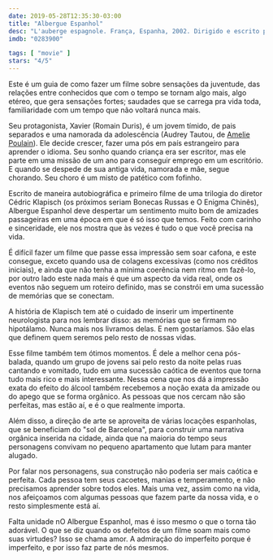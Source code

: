 ```yaml
---
date: 2019-05-28T12:35:30-03:00
title: "Albergue Espanhol"
desc: "L'auberge espagnole. França, Espanha, 2002. Dirigido e escrito por Cédric Klapisch. Com Romain Duris, Judith Godrèche, Kelly Reilly, Audrey Tautou, Cécile de France, Cristina Brondo, Barnaby Metschurat, Kevin Bishop."
imdb: "0283900"

tags: [ "movie" ]
stars: "4/5"
---
```

Este é um guia de como fazer um filme sobre sensações da juventude, das relações entre conhecidos que com o tempo se tornam algo mais, algo etéreo, que gera sensações fortes; saudades que se carrega pra vida toda, familiaridade com um tempo que não voltará nunca mais.

Seu protagonista, Xavier (Romain Duris), é um jovem tímido, de pais separados e uma namorada da adolescência (Audrey Tautou, de [Amelie Poulain](/amelie-poulain)). Ele decide crescer, fazer uma pós em país estrangeiro para aprender o idioma. Seu sonho quando criança era ser escritor, mas ele parte em uma missão de um ano para conseguir emprego em um escritório. E quando se despede de sua antiga vida, namorada e mãe, segue chorando. Seu choro é um misto de patético com fofinho.

Escrito de maneira autobiográfica e primeiro filme de uma trilogia do diretor Cédric Klapisch (os próximos seriam Bonecas Russas e O Enigma Chinês), Albergue Espanhol deve despertar um sentimento muito bom de amizades passageiras em uma época em que é só isso que temos. Feito com carinho e sinceridade, ele nos mostra que às vezes é tudo o que você precisa na vida.

É difícil fazer um filme que passe essa impressão sem soar cafona, e este consegue, exceto quando usa de colagens excessivas (como nos créditos iniciais), e ainda que não tenha a mínima coerência nem ritmo em fazê-lo, por outro lado este nada mais é que um aspecto da vida real, onde os eventos não seguem um roteiro definido, mas se constrói em uma sucessão de memórias que se conectam.

A história de Klapisch tem até o cuidado de inserir um impertinente neurologista para nos lembrar disso: as memórias que se firmam no hipotálamo. Nunca mais nos livramos delas. E nem gostaríamos. São elas que definem quem seremos pelo resto de nossas vidas.

Esse filme também tem ótimos momentos. É dele a melhor cena pós-balada, quando um grupo de jovens sai pelo resto da noite pelas ruas cantando e vomitado, tudo em uma sucessão caótica de eventos que torna tudo mais rico e mais interessante. Nessa cena que nos dá a impressão exata do efeito do álcool também recebemos a noção exata da amizade ou do apego que se forma orgânico. As pessoas que nos cercam não são perfeitas, mas estão aí, e é o que realmente importa.

Além disso, a direção de arte se aproveita de várias locações espanholas, que se beneficiam do "sol de Barcelona", para construir uma narrativa orgânica inserida na cidade, ainda que na maioria do tempo seus personagens convivam no pequeno apartamento que lutam para manter alugado.

Por falar nos personagens, sua construção não poderia ser mais caótica e perfeita. Cada pessoa tem seus cacoetes, manias e temperamento, e não precisamos aprender sobre todos eles. Mais uma vez, assim como na vida, nos afeiçoamos com algumas pessoas que fazem parte da nossa vida, e o resto simplesmente está aí.

Falta unidade nO Albergue Espanhol, mas é isso mesmo o que o torna tão adorável. O que se diz quando os defeitos de um filme soam mais como suas virtudes? Isso se chama amor. A admiração do imperfeito porque é imperfeito, e por isso faz parte de nós mesmos.
